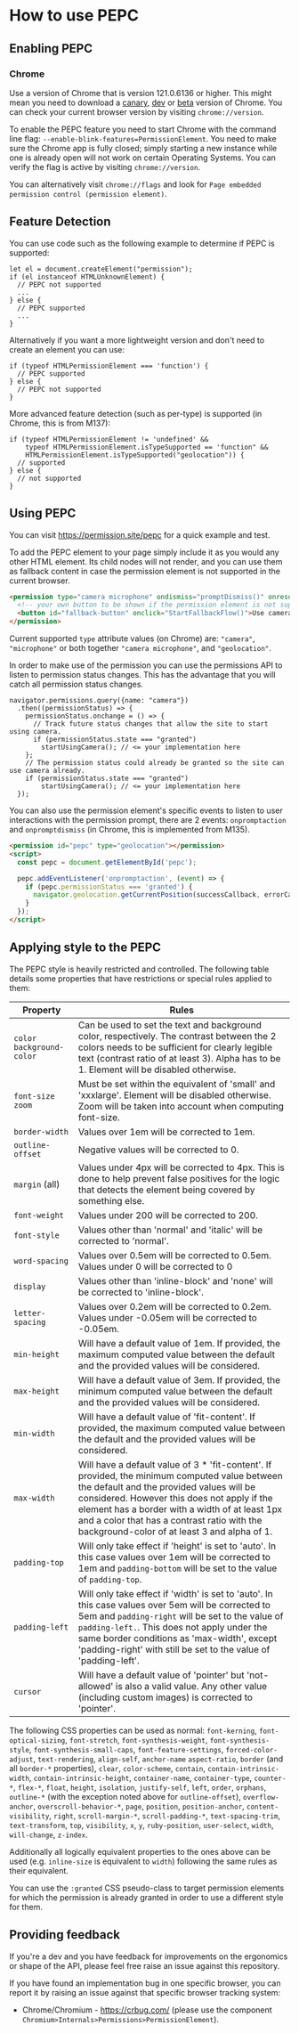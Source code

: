 # How to use PEPC
## Enabling PEPC
### Chrome
Use a version of Chrome that is version 121.0.6136 or higher. This might mean you need to download a [canary](https://www.google.com/chrome/canary/), [dev](https://www.google.com/chrome/dev/) or [beta](https://www.google.com/chrome/beta/) version of Chrome. You can check your current browser version by visiting `chrome://version`.

To enable the PEPC feature you need to start Chrome with the command line flag: `--enable-blink-features=PermissionElement`. You need to make sure the Chrome app is fully closed; simply starting a new instance while one is already open will not work on certain Operating Systems. You can verify the flag is active by visiting `chrome://version`.

You can alternatively visit `chrome://flags` and look for `Page embedded permission control (permission element)`.

## Feature Detection
You can use code such as the following example to determine if PEPC is supported:

```JS
let el = document.createElement("permission");
if (el instanceof HTMLUnknownElement) {
  // PEPC not supported
  ...
} else {
  // PEPC supported
  ...
}
```

Alternatively if you want a more lightweight version and don't need to create an element you can use:

```JS
if (typeof HTMLPermissionElement === 'function') {
  // PEPC supported
} else {
  // PEPC not supported
}
```

More advanced feature detection (such as per-type) is supported (in Chrome, this is from M137):

```JS
if (typeof HTMLPermissionElement != 'undefined' &&
    typeof HTMLPermissionElement.isTypeSupported == 'function" &&
    HTMLPermissionElement.isTypeSupported("geolocation")) {
  // supported
} else {
  // not supported
}
```

## Using PEPC
You can visit https://permission.site/pepc for a quick example and test.

To add the PEPC element to your page simply include it as you would any other HTML element. Its child nodes will not render, and you can use them as fallback content in case the permission element is not supported in the current browser.

```HTML
<permission type="camera microphone" ondismiss="promptDismiss()" onresolve="promptResolve()">
  <!-- your own button to be shown if the permission element is not supported -->
  <button id="fallback-button" onclick="StartFallbackFlow()">Use camera and microphone</button>
</permission>
```

Current supported `type` attribute values (on Chrome) are: `"camera"`, `"microphone"` or both together `"camera microphone"`, and `"geolocation"`.

In order to make use of the permission you can use the permissions API to listen to permission status changes. This has the advantage that you will catch all permission status changes.

```JS
navigator.permissions.query({name: "camera"})
  .then((permissionStatus) => {
    permissionStatus.onchange = () => {
      // Track future status changes that allow the site to start using camera.
      if (permissionStatus.state === "granted")
        startUsingCamera(); // <= your implementation here
    };
    // The permission status could already be granted so the site can use camera already.
    if (permissionStatus.state === "granted")
        startUsingCamera(); // <= your implementation here
  });
```

You can also use the permission element's specific events to listen to user interactions with the permission prompt, there are 2 events: `onpromptaction` and `onpromptdismiss` (in Chrome, this is implemented from M135).
```HTML
<permission id="pepc" type="geolocation"></permission>
<script>
  const pepc = document.getElementById('pepc');

  pepc.addEventListener('onpromptaction', (event) => {
    if (pepc.permissionStatus === 'granted') {
      navigator.geolocation.getCurrentPosition(successCallback, errorCallback);
    }
  });
</script>
```

## Applying style to the PEPC

The PEPC style is heavily restricted and controlled. The following table details some properties that have restrictions or special rules applied to them:

| Property                   | Rules                                                                                                                                                                                                                                                                                                                                      |
|----------------------------|--------------------------------------------------------------------------------------------------------------------------------------------------------------------------------------------------------------------------------------------------------------------------------------------------------------------------------------------|
| `color` `background-color` | Can be used to set the text and background color, respectively. The contrast between the 2 colors needs to be  sufficient for clearly legible text (contrast ratio of at least 3). Alpha has to be 1. Element will be disabled otherwise. |
| `font-size` `zoom`         | Must be set within the equivalent of 'small' and 'xxxlarge'. Element will be disabled otherwise. Zoom will be taken into account when computing font-size. |
| `border-width`             | Values over 1em will be corrected to 1em. |
| `outline-offset`           | Negative values will be corrected to 0. |
| `margin` (all)             | Values under 4px will be corrected to 4px. This is done to help prevent false positives for the logic that detects the element being covered by something else. |
| `font-weight`              | Values under 200 will be corrected to 200. |
| `font-style`               | Values other than 'normal' and 'italic' will be corrected to 'normal'. |
| `word-spacing`             | Values over 0.5em will be corrected to 0.5em. Values under 0 will be corrected to 0 |
| `display`                  | Values other than 'inline-block' and 'none' will be corrected to 'inline-block'. |
| `letter-spacing`           | Values over 0.2em will be corrected to 0.2em. Values under -0.05em will be corrected to -0.05em. |
| `min-height`               | Will have a default value of 1em. If provided, the maximum computed value between the default and the provided values will be considered. |
| `max-height`               | Will have a default value of 3em. If provided, the minimum computed value between the default and the provided values will be considered. |
| `min-width`                | Will have a default value of 'fit-content'. If provided, the maximum computed value between the default and the provided values will be considered. |
| `max-width`                | Will have a default value of 3 * 'fit-content'. If provided, the minimum computed value between the default and the provided values will be considered. However this does not apply if the element has a border with a width of at least 1px and a color that has a contrast ratio with the background-color of at least 3 and alpha of 1. |
| `padding-top`              | Will only take effect if 'height' is set to 'auto'. In this case values over 1em will be corrected to 1em and `padding-bottom` will be set to the value of `padding-top`. |
| `padding-left`             | Will only take effect if 'width' is set to 'auto'. In this case values over 5em will be corrected to 5em and `padding-right` will be set to the value of `padding-left.`. This does not apply under the same border conditions as 'max-width', except 'padding-right' with still be set to the value of 'padding-left'. |
| `cursor`                   | Will have a default value of 'pointer' but 'not-allowed' is also a valid value. Any other value (including custom images) is corrected to 'pointer'. |

The following CSS properties can be used as normal: `font-kerning`, `font-optical-sizing`, `font-stretch`, `font-synthesis-weight`, 
`font-synthesis-style`, `font-synthesis-small-caps`, `font-feature-settings`, `forced-color-adjust`, `text-rendering`, `align-self`, `anchor-name`
`aspect-ratio`, `border` (and all `border-*` properties), `clear`, `color-scheme`, `contain`, `contain-intrinsic-width`, `contain-intrinsic-height`,
`container-name`, `container-type`, `counter-*`, `flex-*`, `float`, `height`, `isolation`, `justify-self`, `left`, `order`, `orphans`, `outline-*`
(with the exception noted above for `outline-offset`), `overflow-anchor`, `overscroll-behavior-*`, `page`, `position`, `position-anchor`,
`content-visibility`, `right`, `scroll-margin-*`, `scroll-padding-*`, `text-spacing-trim`, `text-transform`, `top`, `visibility`, `x`, `y`,
`ruby-position`, `user-select`, `width`, `will-change`, `z-index`.

Additionally all logically equivalent properties to the ones above can be used (e.g. `inline-size` is equivalent to `width`) following the same
rules as their equivalent.

You can use the `:granted` CSS pseudo-class to target permission elements for which the permission is already granted in order to use a different style for them.

## Providing feedback
If you're a dev and you have feedback for improvements on the ergonomics or shape of the API, please feel free raise an issue against this repository.

If you have found an implementation bug in one specific browser, you can report it by raising an issue against that specific browser tracking system:
* Chrome/Chromium - https://crbug.com/ (please use the component `Chromium>Internals>Permissions>PermissionElement`).
